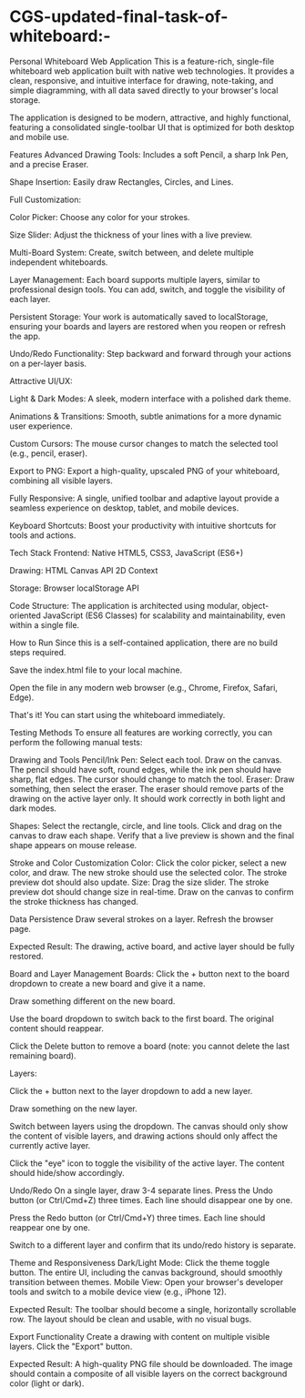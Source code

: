 # CGS-updated-final-task-of-whiteboard:-

Personal Whiteboard Web Application This is a feature-rich, single-file whiteboard web application built with native web technologies. It provides a clean, responsive, and intuitive interface for drawing, note-taking, and simple diagramming, with all data saved directly to your browser's local storage.

The application is designed to be modern, attractive, and highly functional, featuring a consolidated single-toolbar UI that is optimized for both desktop and mobile use.

Features Advanced Drawing Tools: Includes a soft Pencil, a sharp Ink Pen, and a precise Eraser.

Shape Insertion: Easily draw Rectangles, Circles, and Lines.

Full Customization:

Color Picker: Choose any color for your strokes.

Size Slider: Adjust the thickness of your lines with a live preview.

Multi-Board System: Create, switch between, and delete multiple independent whiteboards.

Layer Management: Each board supports multiple layers, similar to professional design tools. You can add, switch, and toggle the visibility of each layer.

Persistent Storage: Your work is automatically saved to localStorage, ensuring your boards and layers are restored when you reopen or refresh the app.

Undo/Redo Functionality: Step backward and forward through your actions on a per-layer basis.

Attractive UI/UX:

Light & Dark Modes: A sleek, modern interface with a polished dark theme.

Animations & Transitions: Smooth, subtle animations for a more dynamic user experience.

Custom Cursors: The mouse cursor changes to match the selected tool (e.g., pencil, eraser).

Export to PNG: Export a high-quality, upscaled PNG of your whiteboard, combining all visible layers.

Fully Responsive: A single, unified toolbar and adaptive layout provide a seamless experience on desktop, tablet, and mobile devices.

Keyboard Shortcuts: Boost your productivity with intuitive shortcuts for tools and actions.

Tech Stack Frontend: Native HTML5, CSS3, JavaScript (ES6+)

Drawing: HTML Canvas API 2D Context

Storage: Browser localStorage API

Code Structure: The application is architected using modular, object-oriented JavaScript (ES6 Classes) for scalability and maintainability, even within a single file.

How to Run Since this is a self-contained application, there are no build steps required.

Save the index.html file to your local machine.

Open the file in any modern web browser (e.g., Chrome, Firefox, Safari, Edge).

That's it! You can start using the whiteboard immediately.

Testing Methods To ensure all features are working correctly, you can perform the following manual tests:

Drawing and Tools Pencil/Ink Pen: Select each tool. Draw on the canvas. The pencil should have soft, round edges, while the ink pen should have sharp, flat edges. The cursor should change to match the tool.
Eraser: Draw something, then select the eraser. The eraser should remove parts of the drawing on the active layer only. It should work correctly in both light and dark modes.

Shapes: Select the rectangle, circle, and line tools. Click and drag on the canvas to draw each shape. Verify that a live preview is shown and the final shape appears on mouse release.

Stroke and Color Customization Color: Click the color picker, select a new color, and draw. The new stroke should use the selected color. The stroke preview dot should also update.
Size: Drag the size slider. The stroke preview dot should change size in real-time. Draw on the canvas to confirm the stroke thickness has changed.

Data Persistence Draw several strokes on a layer.
Refresh the browser page.

Expected Result: The drawing, active board, and active layer should be fully restored.

Board and Layer Management Boards:
Click the + button next to the board dropdown to create a new board and give it a name.

Draw something different on the new board.

Use the board dropdown to switch back to the first board. The original content should reappear.

Click the Delete button to remove a board (note: you cannot delete the last remaining board).

Layers:

Click the + button next to the layer dropdown to add a new layer.

Draw something on the new layer.

Switch between layers using the dropdown. The canvas should only show the content of visible layers, and drawing actions should only affect the currently active layer.

Click the "eye" icon to toggle the visibility of the active layer. The content should hide/show accordingly.

Undo/Redo On a single layer, draw 3-4 separate lines.
Press the Undo button (or Ctrl/Cmd+Z) three times. Each line should disappear one by one.

Press the Redo button (or Ctrl/Cmd+Y) three times. Each line should reappear one by one.

Switch to a different layer and confirm that its undo/redo history is separate.

Theme and Responsiveness Dark/Light Mode: Click the theme toggle button. The entire UI, including the canvas background, should smoothly transition between themes.
Mobile View: Open your browser's developer tools and switch to a mobile device view (e.g., iPhone 12).

Expected Result: The toolbar should become a single, horizontally scrollable row. The layout should be clean and usable, with no visual bugs.

Export Functionality Create a drawing with content on multiple visible layers.
Click the "Export" button.

Expected Result: A high-quality PNG file should be downloaded. The image should contain a composite of all visible layers on the correct background color (light or dark).
